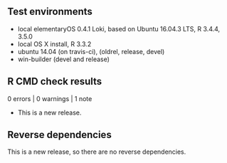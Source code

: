 ## Test environments
- local elementaryOS 0.4.1 Loki, based on Ubuntu 16.04.3 LTS, R 3.4.4, 3.5.0
- local OS X install, R 3.3.2
- ubuntu 14.04 (on travis-ci), (oldrel, release, devel)
- win-builder (devel and release)

## R CMD check results

0 errors | 0 warnings | 1 note

- This is a new release.

## Reverse dependencies

This is a new release, so there are no reverse dependencies.

